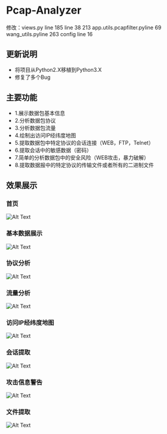 # Pcap-Analyzer
修改：views.py line 185 line 38 213
app.utils.pcapfilter.pyline 69
wang_utils.pyline 263
config line 16
## 更新说明

+ 将项目从Python2.X移植到Python3.X
+ 修复了多个Bug

## 主要功能

+ 1.展示数据包基本信息
+ 2.分析数据包协议
+ 3.分析数据包流量
+ 4.绘制出访问IP经纬度地图
+ 5.提取数据包中特定协议的会话连接（WEB，FTP，Telnet）
+ 6.提取会话中的敏感数据（密码）
+ 7.简单的分析数据包中的安全风险（WEB攻击，暴力破解）
+ 8.提取数据报中的特定协议的传输文件或者所有的二进制文件

## 效果展示

### 首页

![Alt Text](https://github.com/HatBoy/Pcap-Analyzer/blob/master/images/index.png)

### 基本数据展示

![Alt Text](https://github.com/HatBoy/Pcap-Analyzer/blob/master/images/basedata.png)

### 协议分析

![Alt Text](https://github.com/HatBoy/Pcap-Analyzer/blob/master/images/protoanalyxer.png)

### 流量分析

![Alt Text](https://github.com/HatBoy/Pcap-Analyzer/blob/master/images/flowanalyzer.png)

### 访问IP经纬度地图

![Alt Text](https://github.com/HatBoy/Pcap-Analyzer/blob/master/images/ipmap.png)

### 会话提取

![Alt Text](https://github.com/HatBoy/Pcap-Analyzer/blob/master/images/getdata.png)

### 攻击信息警告

![Alt Text](https://github.com/HatBoy/Pcap-Analyzer/blob/master/images/attackinfo.png)

### 文件提取

![Alt Text](https://github.com/HatBoy/Pcap-Analyzer/blob/master/images/getfiles.png)

